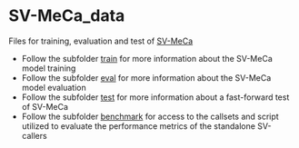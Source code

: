 # SV-MeCa_data

Files for training, evaluation and test of [SV-MeCa](https://github.com/ccfboc-bioinformatics/SV-MeCa)

* Follow the subfolder [train](https://github.com/ccfboc-bioinformatics/SV-MeCa_data/tree/main/train) for more information about the SV-MeCa model training  
* Follow the subfolder [eval](https://github.com/ccfboc-bioinformatics/SV-MeCa_data/tree/main/eval) for more information about the SV-MeCa model evaluation
* Follow the subfolder [test](https://github.com/ccfboc-bioinformatics/SV-MeCa_data/tree/main/test) for more information about a fast-forward test of SV-MeCa
* Follow the subfolder [benchmark](https://github.com/ccfboc-bioinformatics/SV-MeCa_data/tree/main/benchmark) for access to the callsets and script utilized to evaluate the performance metrics of the standalone SV-callers   

